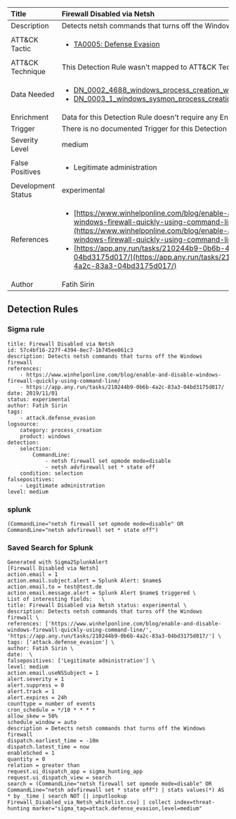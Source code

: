 | Title                | Firewall Disabled via Netsh                                                                                                                                                 |
|:---------------------|:------------------------------------------------------------------------------------------------------------------------------------------------------------|
| Description          | Detects netsh commands that turns off the Windows firewall                                                                                                                                           |
| ATT&amp;CK Tactic    |  <ul><li>[TA0005: Defense Evasion](https://attack.mitre.org/tactics/TA0005)</li></ul>  |
| ATT&amp;CK Technique |  This Detection Rule wasn't mapped to ATT&amp;CK Technique yet  |
| Data Needed          | <ul><li>[DN_0002_4688_windows_process_creation_with_commandline](../Data_Needed/DN_0002_4688_windows_process_creation_with_commandline.md)</li><li>[DN_0003_1_windows_sysmon_process_creation](../Data_Needed/DN_0003_1_windows_sysmon_process_creation.md)</li></ul>  |
| Enrichment           |  Data for this Detection Rule doesn't require any Enrichments.  |
| Trigger              |  There is no documented Trigger for this Detection Rule yet  |
| Severity Level       | medium |
| False Positives      | <ul><li>Legitimate administration</li></ul>  |
| Development Status   | experimental |
| References           | <ul><li>[https://www.winhelponline.com/blog/enable-and-disable-windows-firewall-quickly-using-command-line/](https://www.winhelponline.com/blog/enable-and-disable-windows-firewall-quickly-using-command-line/)</li><li>[https://app.any.run/tasks/210244b9-0b6b-4a2c-83a3-04bd3175d017/](https://app.any.run/tasks/210244b9-0b6b-4a2c-83a3-04bd3175d017/)</li></ul>  |
| Author               | Fatih Sirin |


## Detection Rules

### Sigma rule

```
title: Firewall Disabled via Netsh
id: 57c4bf16-227f-4394-8ec7-1b745ee061c3
description: Detects netsh commands that turns off the Windows firewall
references:
    - https://www.winhelponline.com/blog/enable-and-disable-windows-firewall-quickly-using-command-line/
    - https://app.any.run/tasks/210244b9-0b6b-4a2c-83a3-04bd3175d017/
date: 2019/11/01
status: experimental
author: Fatih Sirin
tags:
    - attack.defense_evasion
logsource:
    category: process_creation
    product: windows
detection:
    selection:
        CommandLine:
            - netsh firewall set opmode mode=disable
            - netsh advfirewall set * state off
    condition: selection
falsepositives:
    - Legitimate administration
level: medium

```





### splunk
    
```
(CommandLine="netsh firewall set opmode mode=disable" OR CommandLine="netsh advfirewall set * state off")
```






### Saved Search for Splunk

```
Generated with Sigma2SplunkAlert
[Firewall Disabled via Netsh]
action.email = 1
action.email.subject.alert = Splunk Alert: $name$
action.email.to = test@test.de
action.email.message.alert = Splunk Alert $name$ triggered \
List of interesting fields:   \
title: Firewall Disabled via Netsh status: experimental \
description: Detects netsh commands that turns off the Windows firewall \
references: ['https://www.winhelponline.com/blog/enable-and-disable-windows-firewall-quickly-using-command-line/', 'https://app.any.run/tasks/210244b9-0b6b-4a2c-83a3-04bd3175d017/'] \
tags: ['attack.defense_evasion'] \
author: Fatih Sirin \
date:  \
falsepositives: ['Legitimate administration'] \
level: medium
action.email.useNSSubject = 1
alert.severity = 1
alert.suppress = 0
alert.track = 1
alert.expires = 24h
counttype = number of events
cron_schedule = */10 * * * *
allow_skew = 50%
schedule_window = auto
description = Detects netsh commands that turns off the Windows firewall
dispatch.earliest_time = -10m
dispatch.latest_time = now
enableSched = 1
quantity = 0
relation = greater than
request.ui_dispatch_app = sigma_hunting_app
request.ui_dispatch_view = search
search = (CommandLine="netsh firewall set opmode mode=disable" OR CommandLine="netsh advfirewall set * state off") | stats values(*) AS * by _time | search NOT [| inputlookup Firewall_Disabled_via_Netsh_whitelist.csv] | collect index=threat-hunting marker="sigma_tag=attack.defense_evasion,level=medium"
```
